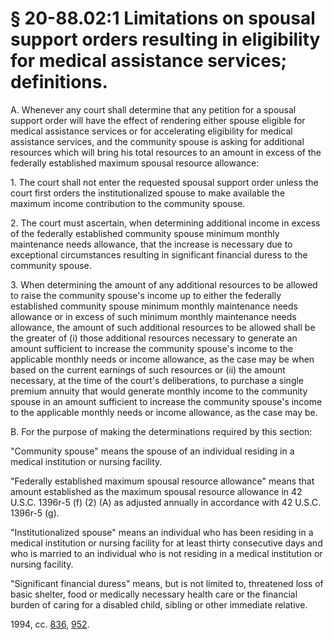 # § 20-88.02:1 Limitations on spousal support orders resulting in eligibility for medical assistance services; definitions.

<p>A. Whenever any court shall determine that any petition for a spousal support order will have the effect of rendering either spouse eligible for medical assistance services or for accelerating eligibility for medical assistance services, and the community spouse is asking for additional resources which will bring his total resources to an amount in excess of the federally established maximum spousal resource allowance:</p><p>1. The court shall not enter the requested spousal support order unless the court first orders the institutionalized spouse to make available the maximum income contribution to the community spouse.</p><p>2. The court must ascertain, when determining additional income in excess of the federally established community spouse minimum monthly maintenance needs allowance, that the increase is necessary due to exceptional circumstances resulting in significant financial duress to the community spouse.</p><p>3. When determining the amount of any additional resources to be allowed to raise the community spouse's income up to either the federally established community spouse minimum monthly maintenance needs allowance or in excess of such minimum monthly maintenance needs allowance, the amount of such additional resources to be allowed shall be the greater of (i) those additional resources necessary to generate an amount sufficient to increase the community spouse's income to the applicable monthly needs or income allowance, as the case may be when based on the current earnings of such resources or (ii) the amount necessary, at the time of the court's deliberations, to purchase a single premium annuity that would generate monthly income to the community spouse in an amount sufficient to increase the community spouse's income to the applicable monthly needs or income allowance, as the case may be.</p><p>B. For the purpose of making the determinations required by this section:</p><p>"Community spouse" means the spouse of an individual residing in a medical institution or nursing facility.</p><p>"Federally established maximum spousal resource allowance" means that amount established as the maximum spousal resource allowance in 42 U.S.C. 1396r-5 (f) (2) (A) as adjusted annually in accordance with 42 U.S.C. 1396r-5 (g).</p><p>"Institutionalized spouse" means an individual who has been residing in a medical institution or nursing facility for at least thirty consecutive days and who is married to an individual who is not residing in a medical institution or nursing facility.</p><p>"Significant financial duress" means, but is not limited to, threatened loss of basic shelter, food or medically necessary health care or the financial burden of caring for a disabled child, sibling or other immediate relative.</p><p>1994, cc. <a href='http://lis.virginia.gov/cgi-bin/legp604.exe?941+ful+CHAP0836'>836</a>, <a href='http://lis.virginia.gov/cgi-bin/legp604.exe?941+ful+CHAP0952'>952</a>.</p>